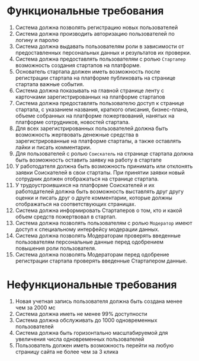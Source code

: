 # Функциональные требования

1. Система должна позволять регистрацию новых пользователей
2. Система должна производить авторизацию пользователей по логину и паролю
3. Система должна выдавать пользователям роли в зависимости от предоставленных персональных данных и результатов их проверки.
4. Система должна предоставлять пользователям с ролью `Стартапер` возможность создания стартапов на платформе.
5. Основатель стартапа должен иметь возможность после регистрации стартапа на платформе публиковать на странице стартапа важные события.
6. Система должна показывать на главной странице ленту с карточками зарегистрированных на платформе стартапов
7. Cистема должна предоставлять пользователю доступ к странице стартапа, с указанием названия, краткого описания, бизнес-плана, объеме собранных на платформе пожертвований, нанятых на платформе сотрудников, новостей стартапа.
8. Для всех зарегистрированных пользователей должна быть возможность жертвовать денежные средства в зарегистрированные на платформе стартапы, а также оставлять лайки и писать комментарии.
9. Для пользователей с ролью `Соискатель` на странице стартапа должна быть возможность оставить заявку на работу в стартапе
10. У работодателя должна быть возможность принимать или отклонять заявки Соискателей в свои стартапы. При принятии заявки новый сотрудник должен отображаться на странице стартапа.
11. У трудоустроившихся на платформе Соискателей и их работодателей должна быть возможность выставлять друг другу оценки и писать друг о друге комментарии, которые должны отображаться на соответствующих страницах.
12. Система должна информировать Стартаперов о том, кто и какой объем средств пожертвовал в стартап.
13. Система должна позволять пользователям с ролью `Модератор` имеют доступ к специальному интерфейсу модерации данных.
14. Система должна позволять Модераторам проверять введенные пользователям персональные данные перед одобрением повышения роли пользователя.
15. Система должна позволять Модераторам перед одобрение регистрации стартапа проверять введенные Стартапером данные.

# Нефункциональные требования

1. Новая учетная запись пользователя должна быть создана менее чем за 2000 мс
2. Система должна иметь не менее 99% доступности
3. Система должна обслуживать до 1000 одновременных пользователей
4. Система должна быть горизонтально масштабируемой для увеличения числа одновременных пользователей
5. Пользователь должен иметь возможность перейти на любую страницу сайта не более чем за 3 клика
